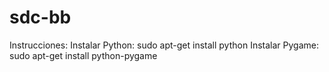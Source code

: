 # sdc-bb
Instrucciones:
  Instalar Python:
    sudo apt-get install python
  Instalar Pygame:
    sudo apt-get install python-pygame
